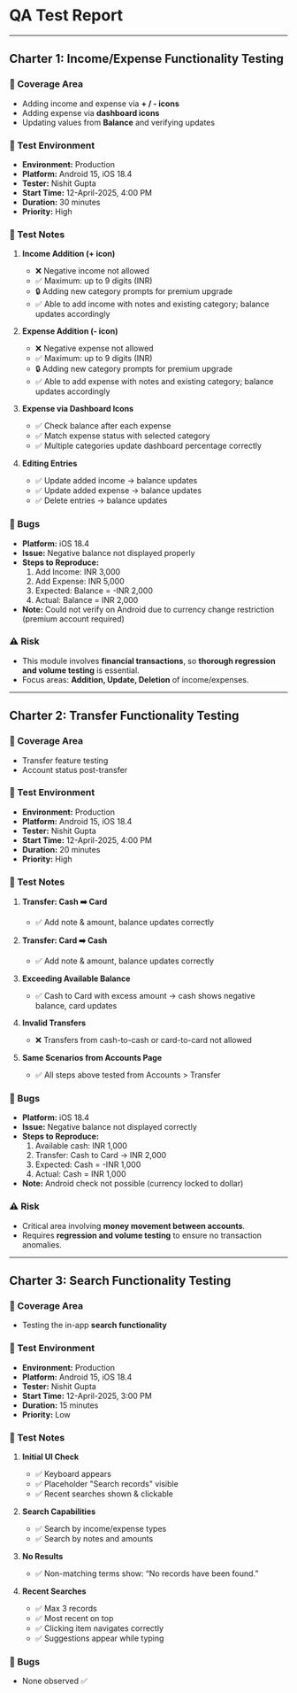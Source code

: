 
# QA Test Report

---

## Charter 1: Income/Expense Functionality Testing

### 📌 Coverage Area
- Adding income and expense via **+ / - icons**
- Adding expense via **dashboard icons**
- Updating values from **Balance** and verifying updates

### 🧪 Test Environment
- **Environment:** Production  
- **Platform:** Android 15, iOS 18.4 
- **Tester:** Nishit Gupta  
- **Start Time:** 12-April-2025, 4:00 PM  
- **Duration:** 30 minutes  
- **Priority:** High  

### 📝 Test Notes
1. **Income Addition (+ icon)**  
   - ❌ Negative income not allowed  
   - ✅ Maximum: up to 9 digits (INR)  
   - 🔒 Adding new category prompts for premium upgrade  
   - ✅ Able to add income with notes and existing category; balance updates accordingly  

2. **Expense Addition (- icon)**  
   - ❌ Negative expense not allowed  
   - ✅ Maximum: up to 9 digits (INR)  
   - 🔒 Adding new category prompts for premium upgrade  
   - ✅ Able to add expense with notes and existing category; balance updates accordingly  

3. **Expense via Dashboard Icons**  
   - ✅ Check balance after each expense  
   - ✅ Match expense status with selected category  
   - ✅ Multiple categories update dashboard percentage correctly  

4. **Editing Entries**  
   - ✅ Update added income → balance updates  
   - ✅ Update added expense → balance updates  
   - ✅ Delete entries → balance updates  

### 🐞 Bugs
- **Platform:** iOS 18.4  
- **Issue:** Negative balance not displayed properly  
- **Steps to Reproduce:**  
   1. Add Income: INR 3,000  
   2. Add Expense: INR 5,000  
   3. Expected: Balance = -INR 2,000  
   4. Actual: Balance = INR 2,000  
- **Note:** Could not verify on Android due to currency change restriction (premium account required)

### ⚠️ Risk
- This module involves **financial transactions**, so **thorough regression and volume testing** is essential.  
- Focus areas: **Addition, Update, Deletion** of income/expenses.

---

## Charter 2: Transfer Functionality Testing

### 📌 Coverage Area
- Transfer feature testing  
- Account status post-transfer

### 🧪 Test Environment
- **Environment:** Production  
- **Platform:** Android 15, iOS 18.4  
- **Tester:** Nishit Gupta  
- **Start Time:** 12-April-2025, 4:00 PM 
- **Duration:** 20 minutes  
- **Priority:** High  

### 📝 Test Notes
1. **Transfer: Cash ➡️ Card**  
   - ✅ Add note & amount, balance updates correctly  

2. **Transfer: Card ➡️ Cash**  
   - ✅ Add note & amount, balance updates correctly  

3. **Exceeding Available Balance**  
   - ✅ Cash to Card with excess amount → cash shows negative balance, card updates  

4. **Invalid Transfers**  
   - ❌ Transfers from cash-to-cash or card-to-card not allowed  

5. **Same Scenarios from Accounts Page**  
   - ✅ All steps above tested from Accounts > Transfer  

### 🐞 Bugs
- **Platform:** iOS 18.4  
- **Issue:** Negative balance not displayed correctly  
- **Steps to Reproduce:**  
   1. Available cash: INR 1,000  
   2. Transfer: Cash to Card → INR 2,000  
   3. Expected: Cash = -INR 1,000  
   4. Actual: Cash = INR 1,000  
- **Note:** Android check not possible (currency locked to dollar)

### ⚠️ Risk
- Critical area involving **money movement between accounts**.  
- Requires **regression and volume testing** to ensure no transaction anomalies.

---

## Charter 3: Search Functionality Testing

### 📌 Coverage Area
- Testing the in-app **search functionality**

### 🧪 Test Environment
- **Environment:** Production  
- **Platform:** Android 15, iOS 18.4  
- **Tester:** Nishit Gupta  
- **Start Time:** 12-April-2025, 3:00 PM  
- **Duration:** 15 minutes  
- **Priority:** Low  

### 📝 Test Notes
1. **Initial UI Check**  
   - ✅ Keyboard appears  
   - ✅ Placeholder "Search records" visible  
   - ✅ Recent searches shown & clickable  

2. **Search Capabilities**  
   - ✅ Search by income/expense types  
   - ✅ Search by notes and amounts  

3. **No Results**  
   - ✅ Non-matching terms show: “No records have been found.”  

4. **Recent Searches**  
   - ✅ Max 3 records  
   - ✅ Most recent on top  
   - ✅ Clicking item navigates correctly  
   - ✅ Suggestions appear while typing  

### 🐞 Bugs
- None observed ✅
